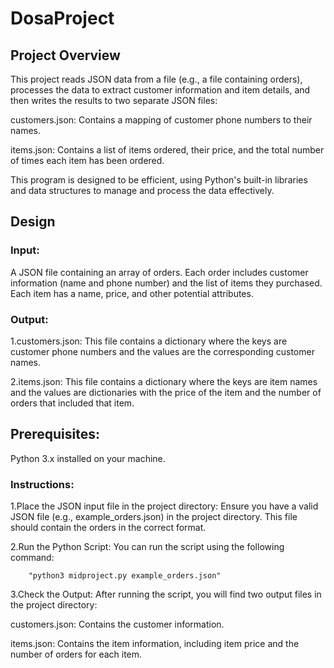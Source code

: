 # DosaProject
## Project Overview

This project reads JSON data from a file (e.g., a file containing orders), processes the data to extract customer information and item details, and then writes the results to two separate JSON files:

customers.json: Contains a mapping of customer phone numbers to their names.

items.json: Contains a list of items ordered, their price, and the total number of times each item has been ordered.

This program is designed to be efficient, using Python's built-in libraries and data structures to manage and process the data effectively.

## Design

### Input:
A JSON file containing an array of orders. Each order includes customer information (name and phone number) and the list of items they purchased. Each item has a name, price, and other potential attributes.

### Output:
1.customers.json: This file contains a dictionary where the keys are customer phone numbers and the values are the corresponding customer names.

2.items.json: This file contains a dictionary where the keys are item names and the values are dictionaries with the price of the item and the number of orders that included that item.


## Prerequisites:
Python 3.x installed on your machine.
### Instructions:
1.Place the JSON input file in the project directory: Ensure you have a valid JSON file (e.g., example_orders.json) in the project directory. This file should contain the orders in the correct format.

2.Run the Python Script: You can run the script using the following command:

        "python3 midproject.py example_orders.json"

3.Check the Output: After running the script, you will find two output files in the project directory:

customers.json: Contains the customer information.

items.json: Contains the item information, including item price and the number of orders for each item.


